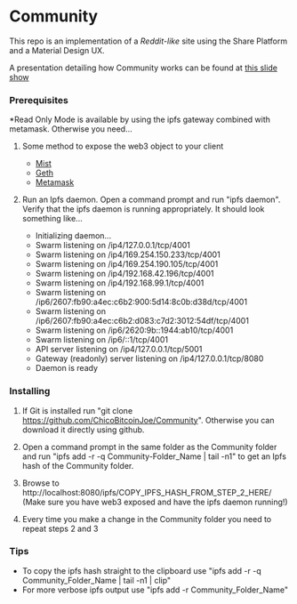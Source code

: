# Community
This repo is an implementation of a *Reddit-like* site using the Share Platform and a Material Design UX.

A presentation detailing how Community works can be found at [this slide show](https://docs.google.com/presentation/d/1oiCmJcrn15-kK3xS-UzPbx5M1LAyRlGRRJ6q4qllw0E/edit?usp=sharing)


### Prerequisites

*Read Only Mode is available by using the ipfs gateway combined with metamask. Otherwise you need...

1. Some method to expose the web3 object to your client
    - [Mist](https://github.com/ethereum/mist/releases)
    - [Geth](https://github.com/ethereum/go-ethereum/wiki/Building-Ethereum)
    - [Metamask](https://chrome.google.com/webstore/detail/metamask/nkbihfbeogaeaoehlefnkodbefgpgknn)
    
2. Run an Ipfs daemon. Open a command prompt and run "ipfs daemon". Verify that the ipfs daemon is running appropriately. It should look something like...
    * Initializing daemon...
    * Swarm listening on /ip4/127.0.0.1/tcp/4001
    * Swarm listening on /ip4/169.254.150.233/tcp/4001
    * Swarm listening on /ip4/169.254.190.105/tcp/4001
    * Swarm listening on /ip4/192.168.42.196/tcp/4001
    * Swarm listening on /ip4/192.168.99.1/tcp/4001
    * Swarm listening on /ip6/2607:fb90:a4ec:c6b2:900:5d14:8c0b:d38d/tcp/4001
    * Swarm listening on /ip6/2607:fb90:a4ec:c6b2:d083:c7d2:3012:54df/tcp/4001
    * Swarm listening on /ip6/2620:9b::1944:ab10/tcp/4001
    * Swarm listening on /ip6/::1/tcp/4001
    * API server listening on /ip4/127.0.0.1/tcp/5001
    * Gateway (readonly) server listening on /ip4/127.0.0.1/tcp/8080
    * Daemon is ready

### Installing
1. If Git is installed run "git clone https://github.com/ChicoBitcoinJoe/Community". Otherwise you can download it directly using github.

2. Open a command prompt in the same folder as the Community folder and run "ipfs add -r -q Community-Folder_Name | tail -n1" to get an Ipfs hash of the Community folder.

3. Browse to http://localhost:8080/ipfs/COPY_IPFS_HASH_FROM_STEP_2_HERE/ (Make sure you have web3 exposed and have the ipfs daemon running!)

4. Every time you make a change in the Community folder you need to repeat steps 2 and 3

### Tips
- To copy the ipfs hash straight to the clipboard use "ipfs add -r -q Community_Folder_Name | tail -n1 | clip"
- For more verbose ipfs output use "ipfs add -r Community_Folder_Name"

